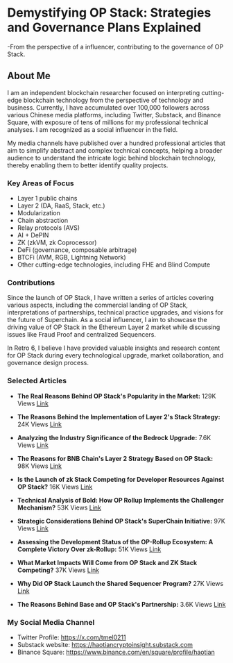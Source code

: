 # Demystifying OP Stack: Strategies and Governance Plans Explained
-From the perspective of a influencer, contributing to the governance of OP Stack.
## About Me

I am an independent blockchain researcher focused on interpreting cutting-edge blockchain technology from the perspective of technology and business. Currently, I have accumulated over 100,000 followers across various Chinese media platforms, including Twitter, Substack, and Binance Square, with exposure of tens of millions for my professional technical analyses. I am recognized as a social influencer in the field.

My media channels have published over a hundred professional articles that aim to simplify abstract and complex technical concepts, helping a broader audience to understand the intricate logic behind blockchain technology, thereby enabling them to better identify quality projects.

### Key Areas of Focus

- Layer 1 public chains
- Layer 2 (DA, RaaS, Stack, etc.)
- Modularization
- Chain abstraction
- Relay protocols (AVS)
- AI + DePIN
- ZK (zkVM, zk Coprocessor)
- DeFi (governance, composable arbitrage)
- BTCFi (AVM, RGB, Lightning Network)
- Other cutting-edge technologies, including FHE and Blind Compute

### Contributions

Since the launch of OP Stack, I have written a series of articles covering various aspects, including the commercial landing of OP Stack, interpretations of partnerships, technical practice upgrades, and visions for the future of Superchain. As a social influencer, I aim to showcase the driving value of OP Stack in the Ethereum Layer 2 market while discussing issues like Fraud Proof and centralized Sequencers.

In Retro 6, I believe I have provided valuable insights and research content for OP Stack during every technological upgrade, market collaboration, and governance design process.

### Selected Articles

- **The Real Reasons Behind OP Stack's Popularity in the Market:** 129K Views   [Link](https://x.com/tmel0211/status/1690922241196986368)

- **The Reasons Behind the Implementation of Layer 2's Stack Strategy:** 24K Views   [Link](https://x.com/tmel0211/status/1690922241196986368)

- **Analyzing the Industry Significance of the Bedrock Upgrade:** 7.6K Views  [Link](https://x.com/tmel0211/status/1666317203833257984)

- **The Reasons for BNB Chain's Layer 2 Strategy Based on OP Stack:** 98K Views [Link](https://x.com/tmel0211/status/1670807806566359044)

- **Is the Launch of zk Stack Competing for Developer Resources Against OP Stack?** 16K Views [Link](https://x.com/tmel0211/status/1673537920551243776)

- **Technical Analysis of Bold: How OP Rollup Implements the Challenger Mechanism?** 53K Views   [Link](https://x.com/tmel0211/status/1704716878218928152)

- **Strategic Considerations Behind OP Stack's SuperChain Initiative:** 97K Views  [Link](https://x.com/tmel0211/status/1699290789287956562)

- **Assessing the Development Status of the OP-Rollup Ecosystem: A Complete Victory Over zk-Rollup:** 51K Views  [Link](https://x.com/tmel0211/status/1698895433668727007)

- **What Market Impacts Will Come from OP Stack and ZK Stack Competing?** 37K  Views  [Link](https://x.com/tmel0211/status/1698895433668727007)

- **Why Did OP Stack Launch the Shared Sequencer Program?** 27K Views  [Link](https://x.com/tmel0211/status/1696012057202856154)

- **The Reasons Behind Base and OP Stack's Partnership:** 3.6K Views   [Link](https://x.com/tmel0211/status/1694900067881390429)

### My Social Media Channel

- Twitter Profile: https://x.com/tmel0211
- Substack website: https://haotiancryptoinsight.substack.com
- Binance Square: https://www.binance.com/en/square/profile/haotian

